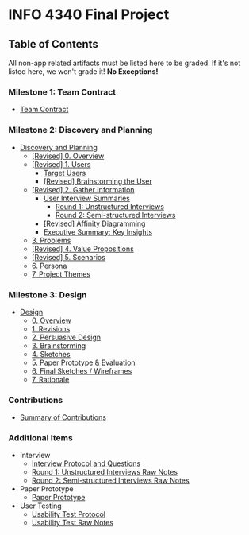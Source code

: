 # INFO 4340 Final Project

## Table of Contents

All non-app related artifacts must be listed here to be graded. If it's not listed here, we won't grade it! **No Exceptions!**

### Milestone 1: Team Contract
- [Team Contract](documents/team-contract.md)

### Milestone 2: Discovery and Planning
- [Discovery and Planning](documents/discovery-and-planning.md#milestone-2-discovery-and-planning)
    - [[Revised] 0. Overview](documents/discovery-and-planning.md#revised-0-overview)
    - [[Revised] 1. Users](documents/discovery-and-planning.md#revised-1-users)
        - [Target Users](documents/discovery-and-planning.md#target-users)
        - [[Revised] Brainstorming the User](documents/discovery-and-planning.md#revised-brainstorming-the-user)
    - [[Revised] 2. Gather Information](documents/discovery-and-planning.md#revised-2-gather-information)
        - [User Interview Summaries](documents/discovery-and-planning.md#user-interview-summaries)
            - [Round 1: Unstructured Interviews](documents/discovery-and-planning.md#user-interview-summaries)
            - [Round 2: Semi-structured Interviews](documents/discovery-and-planning.md#user-interview-summaries)
        - [[Revised] Affinity Diagramming](documents/discovery-and-planning.md#revised-affinity-diagramming)
        - [Executive Summary: Key Insights](documents/discovery-and-planning.md#executive-summary-key-insights)
    - [3. Problems](documents/discovery-and-planning.md#3-problems)
    - [[Revised] 4. Value Propositions](documents/discovery-and-planning.md#revised-4-value-propositions)
    - [[Revised] 5. Scenarios](documents/discovery-and-planning.md#revised-5-scenarios)
    - [6. Persona](documents/discovery-and-planning.md#6-persona)
    - [7. Project Themes](documents/discovery-and-planning.md#7-project-themes)

### Milestone 3: Design
- [Design](documents/design.md#milestone-3-design)
    - [0. Overview](documents/design.md#overview)
    - [1. Revisions](documents/design.md#revisions)
    - [2. Persuasive Design](documents/design.md#persuasive-design)
    - [3. Brainstorming](documents/design.md#brainstorming)
    - [4. Sketches](documents/design.md#sketches)
    - [5. Paper Prototype & Evaluation](documents/design.md#paper-prototype)
    - [6. Final Sketches / Wireframes](documents/design.md#final-sketches)
    - [7. Rationale](documents/design.md#rationale)

### Contributions 
- [Summary of Contributions](documents/contributions-summary.md)

### Additional Items
- Interview
    - [Interview Protocol and Questions](documents/interview/interview-protocal-questions.md)
    - [Round 1: Unstructured Interviews Raw Notes](documents/interview/round-1-interview-notes.md)
    - [Round 2: Semi-structured Interviews Raw Notes](documents/interview/round-2-interview-notes.md)
- Paper Prototype
    - [Paper Prototype](documents/paper-prototype.md)
- User Testing
    - [Usability Test Protocol](documents/user-testing/usability-test-protocol.md)
    - [Usability Test Raw Notes](documents/user-testing/usability-test-raw-notes.md)
